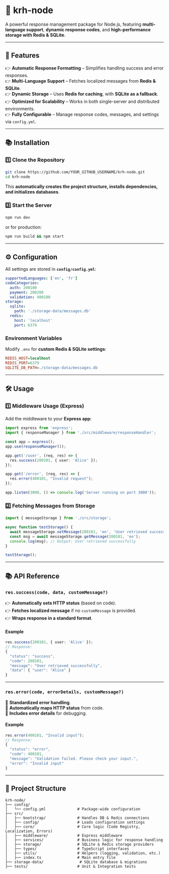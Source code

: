 # 🚀 krh-node
A powerful response management package for Node.js, featuring **multi-language support**, **dynamic response codes**, and **high-performance storage with Redis & SQLite**.

---

## 📌 Features
👉 **Automatic Response Formatting** – Simplifies handling success and error responses.  
👉 **Multi-Language Support** – Fetches localized messages from **Redis & SQLite**.  
👉 **Dynamic Storage** – Uses **Redis for caching**, with **SQLite as a fallback**.  
👉 **Optimized for Scalability** – Works in both single-server and distributed environments.  
👉 **Fully Configurable** – Manage response codes, messages, and settings via `config.yml`.

---

## 📚 Installation
### **1️⃣ Clone the Repository**
```bash
git clone https://github.com/YOUR_GITHUB_USERNAME/krh-node.git
cd krh-node
```

This **automatically creates the project structure, installs dependencies, and initializes databases**.

### **3️⃣ Start the Server**
```bash
npm run dev
```
or for production:
```bash
npm run build && npm start
```

---

## ⚙️ Configuration
All settings are stored in **`config/config.yml`**:
```yaml
supportedLanguages: ['en', 'fr']
codeCategories:
  auth: 200100
  payment: 200200
  validation: 400100
storage:
  sqlite:
    path: './storage-data/messages.db'
  redis:
    host: 'localhost'
    port: 6379
```

### **Environment Variables**
Modify `.env` for **custom Redis & SQLite settings**:
```ini
REDIS_HOST=localhost
REDIS_PORT=6379
SQLITE_DB_PATH=./storage-data/messages.db
```

---

## 🛠 Usage
### **1️⃣ Middleware Usage (Express)**
Add the middleware to your **Express app**:
```ts
import express from 'express';
import { responseManager } from './src/middleware/responseHandler';

const app = express();
app.use(responseManager());

app.get('/user', (req, res) => {
  res.success(200101, { user: 'Alice' });
});

app.get('/error', (req, res) => {
  res.error(400101, "Invalid request");
});

app.listen(3000, () => console.log('Server running on port 3000'));
```

### **2️⃣ Fetching Messages from Storage**
```ts
import { messageStorage } from './src/storage';

async function testStorage() {
  await messageStorage.setMessage(200101, 'en', 'User retrieved successfully');
  const msg = await messageStorage.getMessage(200101, 'en');
  console.log(msg); // Output: User retrieved successfully
}

testStorage();
```

---

## 📚 API Reference

### **`res.success(code, data, customMessage?)`**
👉 **Automatically sets HTTP status** (based on code).  
👉 **Fetches localized message** if no `customMessage` is provided.  
👉 **Wraps response in a standard format**.

#### **Example**
```ts
res.success(200101, { user: 'Alice' });
// Response:
{
  "status": "success",
  "code": 200101,
  "message": "User retrieved successfully",
  "data": { "user": "Alice" }
}
```

---

### **`res.error(code, errorDetails, customMessage?)`**
🚨 **Standardized error handling**.  
🚨 **Automatically maps HTTP status** from code.  
🚨 **Includes error details** for debugging.

#### **Example**
```ts
res.error(400101, "Invalid input");
// Response:
{
  "status": "error",
  "code": 400101,
  "message": "Validation failed. Please check your input.",
  "error": "Invalid input"
}
```

---

## 🏢 Project Structure
```
krh-node/
├── config/
│   └── config.yml              # Package-wide configuration
├── src/
│   ├── bootstrap/              # Handles DB & Redis connections
│   ├── config/                 # Loads configuration settings
│   ├── core/                   # Core logic (Code Registry, Localization, Errors)
│   ├── middleware/             # Express middleware
│   ├── services/               # Business logic for response handling
│   ├── storage/                # SQLite & Redis storage providers
│   ├── types/                  # TypeScript interfaces
│   ├── utils/                  # Helpers (logging, validation, etc.)
│   ├── index.ts                # Main entry file
├── storage-data/                # SQLite database & migrations
├── tests/                      # Unit & Integration tests
```


